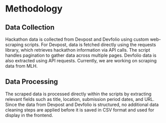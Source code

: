 # Methodology

## Data Collection
Hackathon data is collected from Devpost and Devfolio using custom web-scraping scripts. For Devpost, data is fetched directly using the requests library, which retrieves hackathon information via API calls. The script handles pagination to gather data across multiple pages. Devfolio data is also extracted using API requests. Currently, we are working on scraping data from MLH.

## Data Processing
The scraped data is processed directly within the scripts by extracting relevant fields such as title, location, submission period dates, and URL. Since the data from Devpost and Devfolio is structured, no additional data cleaning steps are applied before it is saved in CSV format and used for display in the frontend.
